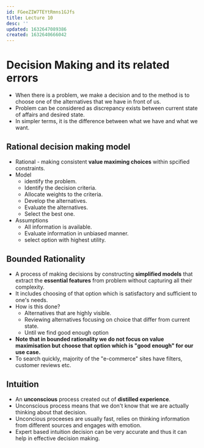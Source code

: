 ```yaml
---
id: FGeeZIW7TEYtRmns1GJfs
title: Lecture 10
desc: ''
updated: 1632647089386
created: 1632640666042
---
```


# Decision Making and its related errors
* When there is a problem, we make a decision and to the method is to choose one of the alternatives that we have in front of us.
* Problem can be considered as discrepancy exists between current state of affairs and desired state.
* In simpler terms, it is the difference between what we have and what we want.


## Rational decision making model
* Rational - making consistent **value maximing choices** within spcified constraints.
* Model
    * identify the problem.
    * Identify the decision criteria.
    * Allocate weights to the criteria.
    * Develop the alternatives.
    * Evaluate the alternatives.
    * Select the best one.
* Assumptions
    * All information is available.
    * Evaluate information in unbiased manner.
    * select option with highest utility.

## Bounded Rationality
* A process of making decisions by constructing **simplified models** that extract the **essential features** from problem without capturing all their complexity.
* It includes choosing of that option which is satisfactory and sufficient to one's needs.
* How is this done?
    * Alternatives that are highly visible.
    * Reviewing alternatives focusing on choice that differ from current state.
    * Until we find good enough option
* **Note that in bounded rationality we do not focus on value maximisation but choose that option which is "good enough" for our use case.**
* To search quickly, majority of the "e-commerce" sites have filters, customer reviews etc.

## Intuition
* An **unconscious** process created out of **distilled experience**.
* Unconscious process means that we don't know that we are actually thinking about that decision.
* Unconcious proceeses are usually fast, relies on thinking information from different sources and engages with emotion.
* Expert based intuition decision can be very accurate and thus it can help in effective decision making.
